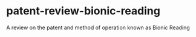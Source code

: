 # patent-review-bionic-reading
A review on the patent and method of operation known as Bionic Reading
